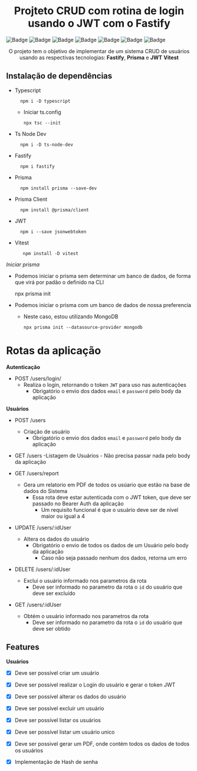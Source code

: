 <h1 align="center">Projteto CRUD com rotina de login usando o JWT com o Fastify</h1>


![Badge](https://img.shields.io/badge/Version-1.0.0-yellow?style=for-the-badge&logo=ghost)
![Badge](https://img.shields.io/badge/Typescript-^4.9.5-blue?style=for-the-badge&logo=ghost)
![Badge](https://img.shields.io/badge/Prisma-4.11.0-blue?style=for-the-badge&logo=ghost)
![Badge](https://img.shields.io/badge/Prisma_Client-^4.11.0-blue?style=for-the-badge&logo=ghost)
![Badge](https://img.shields.io/badge/Fastify-^4.14.1-lightgrey?style=for-the-badge&logo=ghost)
![Badge](https://img.shields.io/badge/JWT-^9.0.0-ff69b4?style=for-the-badge&logo=ghost)
![Badge](https://img.shields.io/badge/Status-finished-brightgreen?style=for-the-badge&logo=ghost)

<p align="center">O projeto tem o objetivo de implementar de um sistema CRUD de usuários usando as respectivas tecnologias: <b>Fastify</b>, <b>Prisma</b> e <b>JWT</b> <b>Vitest</b></p>

## Instalação de dependências

- Typescript

        npm i -D typescript
    
    - Iniciar ts.config

        ```
        npx tsc --init
        ```

- Ts Node Dev

        npm i -D ts-node-dev

- Fastify

        npm i fastify

- Prisma

        npm install prisma --save-dev

- Prisma Client

        npm install @prisma/client

- JWT

        npm i --save jsonwebtoken
  
- Vitest
  ```
     npm install -D vitest
  ```


*Iniciar prisma*

- Podemos iniciar o prisma sem determinar um banco de dados, de forma que virá por padão o definido na CLI
    
    npx prisma init

- Podemos iniciar o prisma com um banco de dados de nossa preferencia

    - Neste caso, estou utilizando MongoDB

        ```
        npx prisma init --datasource-provider mongodb
        ```

# Rotas da aplicação

**Autenticação**

- POST /users/login/
    - Realiza o login, retornando o token `JWT` para uso nas autenticações
        - Obrigatório o envio dos dados `email` e `password` pelo body da aplicação

      
**Usuários**

- POST /users
    - Criação de usuário
        - Obrigatório o envio dos dados `email` e `password` pelo body da aplicação
        
- GET /users
     -Listagem de Usuários
       - Não precisa passar nada pelo body da aplicação

- GET /users/report
    - Gera um relatorio em PDF de todos os usúario que estão na base de dados do Sistema
       - Essa rota deve estar autenticada com o JWT token, que deve ser passado no Bearer Auth da aplicação
          - Um requisito funcional é que o usuário deve ser de nível maior ou igual a 4 
  

        
- UPDATE /users/:idUser
    - Altera os dados do usuário
        - Obrigatório o envio de todos os dados de um Usuário  pelo body da aplicação
            - Caso não seja passado nenhum dos dados, retorna um erro

- DELETE /users/:idUser
    - Exclui o usuário informado nos parametros da rota
        - Deve ser informado no parametro da rota o `id` do usuário que deve ser excluído
        
- GET /users/:idUser
    - Obtém o usuário informado nos parametros da rota
      -  Deve ser informado no parametro da rota o `id` do usuário que deve ser obtido
     


## Features

**Usuários**

- [x] Deve ser possível criar um usuário

- [x] Deve ser possível realizar o Login do usuário e gerar o token JWT

- [x] Deve ser possível alterar os dados do usuário

- [x] Deve ser possível excluir um usuário

- [x] Deve ser possível listar os usuários
  
- [x] Deve ser possível listar um usuário unico  

- [x] Deve ser possivel gerar um PDF, onde contém todos os dados de todos os usuários

- [x] Implementação de Hash de senha
 
